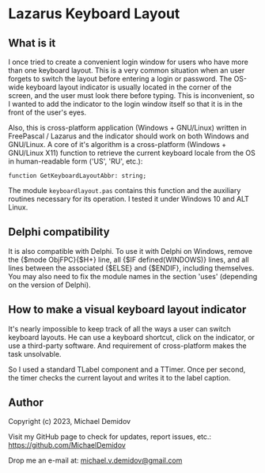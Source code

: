 Lazarus Keyboard Layout
=======================

What is it
----------

I once tried to create a convenient login window for users who have more than one keyboard layout. This is a very common situation when an user forgets to switch the layout before entering a login or password. The OS-wide keyboard layout indicator is usually located in the corner of the screen, and the user must look there before typing. This is inconvenient, so I wanted to add the indicator to the login window itself so that it is in the front of the user's eyes.

Also, this is cross-platform application (Windows + GNU/Linux) written in FreePascal / Lazarus and the indicator should work on both Windows and GNU/Linux. A core of it's algorithm is a cross-platform (Windows + GNU/Linux X11) function to retrieve the current keyboard locale from the OS in human-readable form ('US', 'RU', etc.):

``` delphi
function GetKeyboardLayoutAbbr: string;
```

The module `keyboardlayout.pas` contains this function and the auxiliary routines necessary for its operation. I tested it under Windows 10 and ALT Linux.

Delphi compatibility
--------------------
It is also compatible with Delphi. To use it with Delphi on Windows, remove the {$mode ObjFPC}{$H+} line, all {$IF defined(WINDOWS)} lines, and all lines between the associated {$ELSE} and {$ENDIF}, including themselves. You may also need to fix the module names in the section 'uses' (depending on the version of Delphi).

How to make a visual keyboard layout indicator
----------------------------------------------
It's nearly impossible to keep track of all the ways a user can switch keyboard layouts. He can use a keyboard shortcut, click on the indicator, or use a third-party software. And requirement of cross-platform makes the task unsolvable.

So I used a standard TLabel component and a TTimer. Once per second, the timer checks the current layout and writes it to the label caption.

Author
------
Copyright (c) 2023, Michael Demidov

Visit my GitHub page to check for updates, report issues, etc.: https://github.com/MichaelDemidov

Drop me an e-mail at: michael.v.demidov@gmail.com
